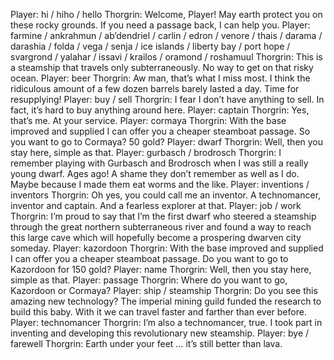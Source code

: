 Player: hi / hiho / hello
Thorgrin: Welcome, Player! May earth protect you on these rocky grounds. If you need a passage back, I can help you.
Player: farmine / ankrahmun / ab’dendriel / carlin / edron / venore / thais / darama / darashia / folda / vega / senja / ice islands / liberty bay / port hope / svargrond / yalahar / issavi / krailos / oramond / roshamuul
Thorgrin: This is a steamship that travels only subterraneously. No way to get on that risky ocean.
Player: beer
Thorgrin: Aw man, that’s what I miss most. I think the ridiculous amount of a few dozen barrels barely lasted a day. Time for resupplying!
Player: buy / sell
Thorgrin: I fear I don’t have anything to sell. In fact, it’s hard to buy anything around here.
Player: captain
Thorgrin: Yes, that’s me. At your service.
Player: cormaya
Thorgrin: With the base improved and supplied I can offer you a cheaper steamboat passage. So you want to go to Cormaya? 50 gold?
Player: dwarf
Thorgrin: Well, then you stay here, simple as that.
Player: gurbasch / brodrosch
Thorgrin: I remember playing with Gurbasch and Brodrosch when I was still a really young dwarf. Ages ago! A shame they don’t remember as well as I do. Maybe because I made them eat worms and the like.
Player: inventions / inventors
Thorgrin: Oh yes, you could call me an inventor. A technomancer, inventor and captain. And a fearless explorer at that.
Player: job / work
Thorgrin: I’m proud to say that I’m the first dwarf who steered a steamship through the great northern subterraneous river and found a way to reach this large cave which will hopefully become a prospering dwarven city someday.
Player: kazordoon
Thorgrin: With the base improved and supplied I can offer you a cheaper steamboat passage. Do you want to go to Kazordoon for 150 gold?
Player: name
Thorgrin: Well, then you stay here, simple as that.
Player: passage
Thorgrin: Where do you want to go, Kazordoon or Cormaya?
Player: ship / steamship
Thorgrin: Do you see this amazing new technology? The imperial mining guild funded the research to build this baby. With it we can travel faster and farther than ever before.
Player: technomancer
Thorgrin: I’m also a technomancer, true. I took part in inventing and developing this revolutionary new steamship.
Player: bye / farewell
Thorgrin: Earth under your feet … it’s still better than lava.